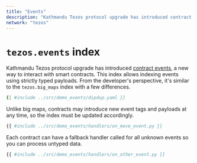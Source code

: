```yaml
---
title: "Events"
description: "Kathmandu Tezos protocol upgrade has introduced contract events, a new way to interact with smart contracts. This index allows indexing events using strictly typed payloads. From the developer's perspective, it's similar to the tezos.big_maps index with a few differences."
network: "tezos"
---
```


# `tezos.events` index

Kathmandu Tezos protocol upgrade has introduced [contract events](https://tezos.gitlab.io/alpha/event.html), a new way to interact with smart contracts. This index allows indexing events using strictly typed payloads. From the developer's perspective, it's similar to the `tezos.big_maps` index with a few differences.

```yaml [dipdup.yaml]
{{ #include ../src/demo_events/dipdup.yaml }}
```

Unlike big maps, contracts may introduce new event tags and payloads at any time, so the index must be updated accordingly.

```python [handlers/on_move_event.py]
{{ #include ../src/demo_events/handlers/on_move_event.py }}
```

Each contract can have a fallback handler called for all unknown events so you can process untyped data.

```python [handlers/on_other_event.py]
{{ #include ../src/demo_events/handlers/on_other_event.py }}
```
